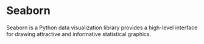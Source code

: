 # Seaborn
Seaborn is a Python data visualization library provides a high-level interface for drawing attractive and informative statistical graphics.
